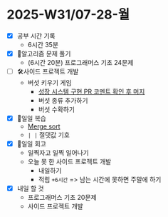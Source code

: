 # 2025-W31/07-28-월

- [x] 공부 시간 기록
  - 6시간 35분
- [x] 🧠알고리즘 문제 풀기
  - (6시간 20분) 프로그래머스 기초 24문제
- [ ] 🛠️사이드 프로젝트 개발
  - 버섯 키우기 게임
    - [성장 시스템 구현 PR 코멘트 확인 후 머지](https://github.com/macaronpark/mushroom-in-my-yard/pull/3)
    - 버섯 종류 추가하기
    - 버섯 수확하기
- [x] 🔄일일 복습
  - [Merge sort](/algorithm/sort.md)
  - `| |` 절댓값 기호
- [x] 🔄일일 회고
  - 일찍자고 일찍 일어나기
  - 오늘 못 한 사이드 프로젝트 개발
    - 내일하기
    - 적립 `+6시간` => 남는 시간에 못하면 주말에 하기
- [x] 내일 할 것
  - 프로그래머스 기초 20문제
  - 사이드 프로젝트 개발
